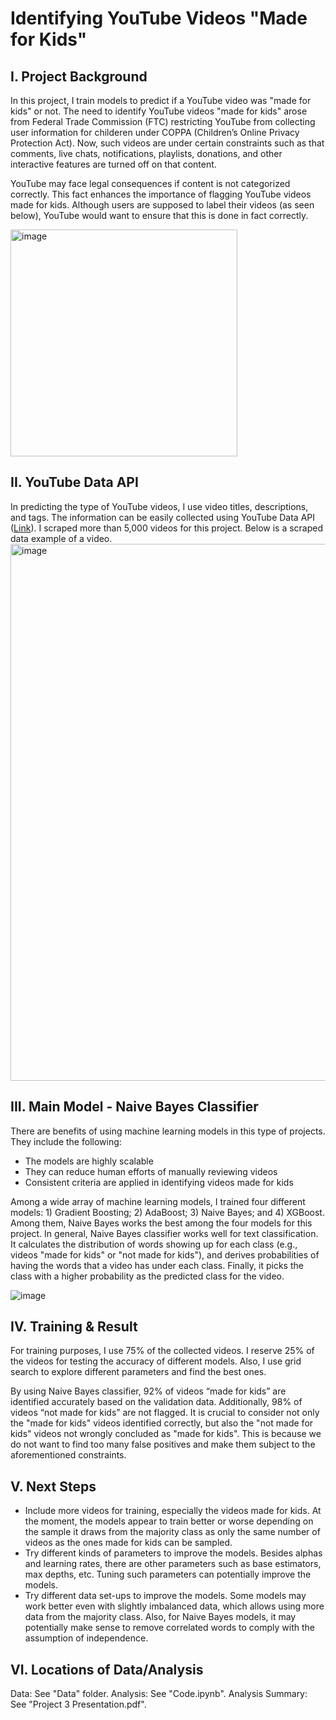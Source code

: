 # Identifying YouTube Videos "Made for Kids"

## I. Project Background
In this project, I train models to predict if a YouTube video was "made for kids" or not. The need to identify YouTube videos "made for kids" arose from Federal Trade Commission (FTC) restricting YouTube from collecting user information for childeren under COPPA (Children’s Online Privacy Protection Act). Now, such videos are under certain constraints such as that comments, live chats, notifications, playlists, donations, and other interactive features are turned off on that content. 

YouTube may face legal consequences if content is not categorized correctly. This fact enhances the importance of flagging YouTube videos made for kids. Although users are supposed to label their videos (as seen below), YouTube would want to ensure that this is done in fact correctly.

<img width="363" alt="image" src="https://github.com/suesuyeonlim/naive_bayes_classifier/assets/19903898/af0af2ad-8e02-4219-a642-8b3204f8449c">

## II. YouTube Data API
In predicting the type of YouTube videos, I use video titles, descriptions, and tags. The information can be easily collected using YouTube Data API ([Link](https://developers.google.com/youtube/v3)). I scraped more than 5,000 videos for this project. Below is a scraped data example of a video.
<img width="859" alt="image" src="https://github.com/suesuyeonlim/naive_bayes_classifier/assets/19903898/f1162693-7389-4008-b669-9a11cd441895">

## III. Main Model - Naive Bayes Classifier
There are benefits of using machine learning models in this type of projects. They include the following:
- The models are highly scalable
- They can reduce human efforts of manually reviewing videos
- Consistent criteria are applied in identifying videos made for kids 

Among a wide array of machine learning models, I trained four different models: 1) Gradient Boosting; 2) AdaBoost; 3) Naive Bayes; and 4) XGBoost. Among them, Naive Bayes works the best among the four models for this project. In general, Naive Bayes classifier works well for text classification. It calculates the distribution of words showing up for each class (e.g., videos "made for kids" or "not made for kids"), and derives probabilities of having the words that a video has under each class. Finally, it picks the class with a higher probability as the predicted class for the video.

![image](https://github.com/suesuyeonlim/naive_bayes_classifier/assets/19903898/0e79372c-1885-4279-97d6-f9493e89a025)


## IV. Training & Result
For training purposes, I use 75% of the collected videos. I reserve 25% of the videos for testing the accuracy of different models. Also, I use grid search to explore different parameters and find the best ones.

By using Naive Bayes classifier, 92% of videos “made for kids” are identified accurately based on the validation data. Additionally, 98% of videos “not made for kids” are not flagged. It is crucial to consider not only the "made for kids" videos identified correctly, but also the "not made for kids" videos not wrongly concluded as "made for kids". This is because we do not want to find too many false positives and make them subject to the aforementioned constraints.

## V. Next Steps
- Include more videos for training, especially the videos made for kids. At the moment, the models appear to train better or worse depending on the sample it draws from the majority class as only the same number of videos as the ones made for kids can be sampled.
- Try different kinds of parameters to improve the models. Besides alphas and learning rates, there are other parameters such as base estimators, max depths, etc. Tuning such parameters can potentially improve the models.
- Try different data set-ups to improve the models. Some models may work better even with slightly imbalanced data, which allows using more data from the majority class. Also, for Naive Bayes models, it may potentially make sense to remove correlated words to comply with the assumption of independence.

## VI. Locations of Data/Analysis
Data: See "Data" folder.
Analysis: See "Code.ipynb".
Analysis Summary: See "Project 3 Presentation.pdf".
